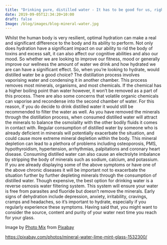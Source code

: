 ```yaml
---
title: "Drinking pure, distilled water - It has to be good for us, right?"
date: 2019-09-05T12:34:20+10:00
draft: false
Image: /blog/images/blog-mineral-water.jpg
---
```






Whilst the human body is very resilient, optimal hydration can make a real and significant difference to the body and its ability to perform. Not only does hydration have a significant impact on our ability to rid the body of toxins and excess salt, it can also affect our cognitive abilities and also our mood. So whether we are looking to improve our fitness, mood or generally improve our wellness the amount of water we drink and how hydrated we are can have a significant effect. 
So, when you’re looking to hydrate, would distilled water be a good choice? The distillation process involves vaporising water and condensing it in another chamber. This process removes most minerals, organisms, and most chemicals. If the chemical has a higher boiling point than water however, it won’t be removed as a part of this process. There are also some concerns that volatile organic chemicals can vaporise and recondense into the second chamber of water. For this reason, if you do decide to drink distilled water it would still be recommended to filter the water as well.
As you have removed the minerals through the distillation process, when consumed distilled water will attract the minerals to balance the osmolality with the other bodily fluids it comes in contact with. Regular consumption of distilled water by someone who is already deficient in minerals will potentially exacerbate the situation, and could cause more extreme mineral depletion within the body.
This mineral depletion can lead to a plethora of problems including osteoporosis, PMS, hypothyroidism, hypertension, arrhythmias, palpitations and coronary heart disease. Consuming distilled water can also cause an electrolyte imbalance by stripping the body of minerals such as sodium, calcium, and potassium. 
If you are already displaying some of the above symptoms or have one of the above chronic diseases it will be important not to exacerbate the situation further by further depleting minerals through the consumption of distilled water.
Though expensive, the best option for drinking water is a reverse osmosis water filtering system. This system will ensure your water is free from parasites and fluoride but doesn’t remove the minerals.
Early signs of dehydration include depression, anxiety, irritability, cravings, cramps and headaches, so it’s important to hydrate, especially if you regularly experience these symptoms. Having said that, you might want to consider the source, content and purity of your water next time you reach for your glass.



Image by <a href="https://pixabay.com/users/PhotoMIX-Company-1546875/?utm_source=link-attribution&amp;utm_medium=referral&amp;utm_campaign=image&amp;utm_content=1532300">Photo Mix</a> from <a href="https://pixabay.com/?utm_source=link-attribution&amp;utm_medium=referral&amp;utm_campaign=image&amp;utm_content=1532300">Pixabay</a>

https://pixabay.com/photos/mineral-water-lime-mint-glass-1532300/

